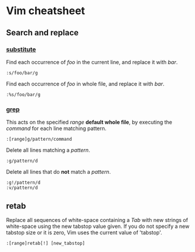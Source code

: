 # Vim cheatsheet

## Search and replace

### [substitute](https://vim.fandom.com/wiki/Search_and_replace)

Find each occurrence of *foo* in the current line, and replace it with *bar*.

``` vim
:s/foo/bar/g
```

Find each occurrence of *foo* in whole file, and replace it with *bar*.

``` vim
:%s/foo/bar/g
```

### [grep](https://vim.fandom.com/wiki/Power_of_g)

This acts on the specified *range* __default whole file__, by executing the *command* for each line matching pattern.

``` vim
:[range]g/pattern/command
```

Delete all lines matching a *pattern*.

``` vim
:g/pattern/d
```

Delete all lines that do __not__ match a *pattern*.

``` vim
:g!/pattern/d
:v/pattern/d
```

## retab

Replace all sequences of white-space containing a *Tab* with new strings of white-space using the new tabstop value given. If you do not specify a new tabstop size or it is zero, Vim uses the current value of 'tabstop'.

``` vim
:[range]retab[!] [new_tabstop]
```

